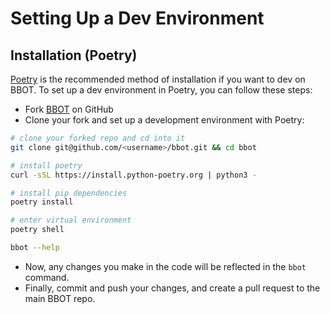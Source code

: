 # Setting Up a Dev Environment

## Installation (Poetry)

[Poetry](https://python-poetry.org/) is the recommended method of installation if you want to dev on BBOT. To set up a dev environment in Poetry, you can follow these steps:

- Fork [BBOT](https://github.com/blacklanternsecurity/bbot) on GitHub
- Clone your fork and set up a development environment with Poetry:
~~~bash
# clone your forked repo and cd into it
git clone git@github.com/<username>/bbot.git && cd bbot

# install poetry
curl -sSL https://install.python-poetry.org | python3 -

# install pip dependencies
poetry install

# enter virtual environment
poetry shell

bbot --help
~~~
- Now, any changes you make in the code will be reflected in the `bbot` command.
- Finally, commit and push your changes, and create a pull request to the main BBOT repo.
